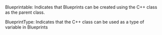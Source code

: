 
Blueprintable: Indicates that Blueprints can be created using the C++ class as the parent class. 

BlueprintType: Indicates that the C++ class can be used as a type of variable in Blueprints